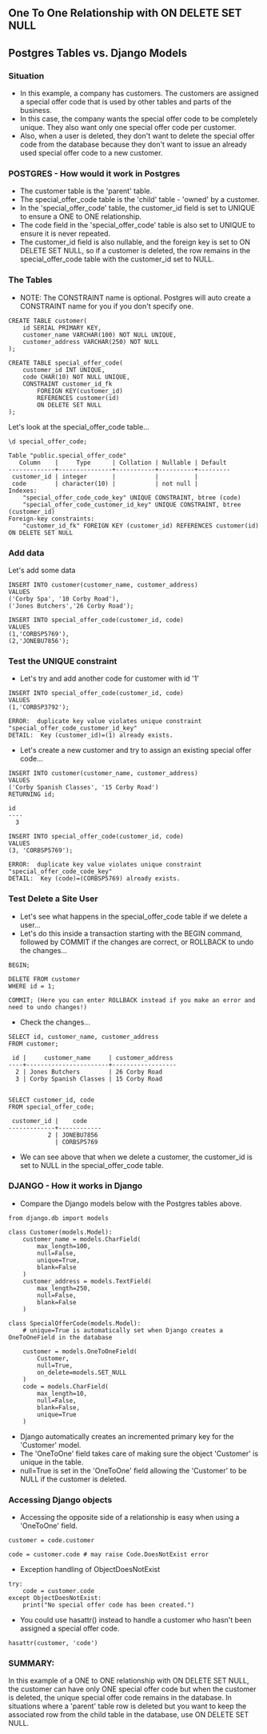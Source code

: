 ## One To One Relationship with ON DELETE SET NULL
## Postgres Tables vs. Django Models 

### Situation
- In this example, a company has customers.  The customers are assigned a special offer code that is used by other tables and parts of the business.
- In this case, the company wants the special offer code to be completely unique.  They also want only one special offer code per customer.
- Also, when a user is deleted, they don't want to delete the special offer code from the database because they don't want to issue an already used special offer code to a new customer. 

### POSTGRES - How would it work in Postgres
- The customer table is the 'parent' table.
- The special_offer_code table is the 'child' table - 'owned' by a customer.
- In the 'special_offer_code' table, the customer_id field is set to UNIQUE to ensure a ONE to ONE relationship.
- The code field in the 'special_offer_code' table is also set to UNIQUE to ensure it is never repeated.
- The customer_id field is also nullable, and the foreign key is set to ON DELETE SET NULL, so if a customer is deleted, the row remains in the special_offer_code table with the customer_id set to NULL.

### The Tables

- NOTE: The CONSTRAINT name is optional. Postgres will auto create a CONSTRAINT name for you if you don't specify one.

```
CREATE TABLE customer(
    id SERIAL PRIMARY KEY,
    customer_name VARCHAR(100) NOT NULL UNIQUE,
    customer_address VARCHAR(250) NOT NULL
);

CREATE TABLE special_offer_code(
    customer_id INT UNIQUE, 
    code CHAR(10) NOT NULL UNIQUE,
    CONSTRAINT customer_id_fk
        FOREIGN KEY(customer_id)
        REFERENCES customer(id)
        ON DELETE SET NULL
);
```

Let's look at the special_offer_code table...

```
\d special_offer_code;

Table "public.special_offer_code"
   Column    |     Type      | Collation | Nullable | Default 
-------------+---------------+-----------+----------+---------
 customer_id | integer       |           |          | 
 code        | character(10) |           | not null | 
Indexes:
    "special_offer_code_code_key" UNIQUE CONSTRAINT, btree (code)
    "special_offer_code_customer_id_key" UNIQUE CONSTRAINT, btree (customer_id)
Foreign-key constraints:
    "customer_id_fk" FOREIGN KEY (customer_id) REFERENCES customer(id) ON DELETE SET NULL

```

### Add data
Let's add some data

```
INSERT INTO customer(customer_name, customer_address)
VALUES
('Corby Spa', '10 Corby Road'),
('Jones Butchers','26 Corby Road');

INSERT INTO special_offer_code(customer_id, code)
VALUES
(1,'CORBSP5769'),
(2,'JONEBU7856');
```

### Test the UNIQUE constraint 
- Let's try and add another code for customer with id '1'

```
INSERT INTO special_offer_code(customer_id, code)
VALUES
(1,'CORBSP3792');

ERROR:  duplicate key value violates unique constraint "special_offer_code_customer_id_key"
DETAIL:  Key (customer_id)=(1) already exists.
```

- Let's create a new customer and try to assign an existing special offer code...

```
INSERT INTO customer(customer_name, customer_address)
VALUES 
('Corby Spanish Classes', '15 Corby Road')
RETURNING id;

id 
----
  3

INSERT INTO special_offer_code(customer_id, code)
VALUES
(3, 'CORBSP5769');

ERROR:  duplicate key value violates unique constraint "special_offer_code_code_key"
DETAIL:  Key (code)=(CORBSP5769) already exists.
```
### Test Delete a Site User

- Let's see what happens in the special_offer_code table if we delete a user...
- Let's do this inside a transaction starting with the BEGIN command, followed by COMMIT if the changes are correct, or ROLLBACK to undo the changes...

```
BEGIN;

DELETE FROM customer
WHERE id = 1;

COMMIT; (Here you can enter ROLLBACK instead if you make an error and need to undo changes!)
```

- Check the changes...

```
SELECT id, customer_name, customer_address
FROM customer;

 id |     customer_name     | customer_address 
----+-----------------------+------------------
  2 | Jones Butchers        | 26 Corby Road
  3 | Corby Spanish Classes | 15 Corby Road


SELECT customer_id, code 
FROM special_offer_code;

 customer_id |    code    
-------------+------------
           2 | JONEBU7856
             | CORBSP5769
```

- We can see above that when we delete a customer, the customer_id is set to NULL in the special_offer_code table.

### DJANGO - How it works in Django

- Compare the Django models below with the Postgres tables above.

```
from django.db import models

class Customer(models.Model):
    customer_name = models.CharField(
        max_length=100,
        null=False,
        unique=True,
        blank=False
    )
    customer_address = models.TextField(
        max_length=250,
        null=False,
        blank=False
    )

class SpecialOfferCode(models.Model):
    # unique=True is automatically set when Django creates a OneToOneField in the database

    customer = models.OneToOneField(
        Customer,
        null=True,
        on_delete=models.SET_NULL
    )
    code = models.CharField(
        max_length=10,
        null=False,
        blank=False,
        unique=True
    )
```

- Django automatically creates an incremented primary key for the 'Customer' model.
- The 'OneToOne' field takes care of making sure the object 'Customer' is unique in the table.
- null=True is set in the 'OneToOne' field allowing the 'Customer' to be NULL if the customer is deleted.

### Accessing Django objects

- Accessing the opposite side of a relationship is easy when using a 'OneToOne' field.

```
customer = code.customer

code = customer.code # may raise Code.DoesNotExist error
```

- Exception handling of ObjectDoesNotExist

```
try:
    code = customer.code
except ObjectDoesNotExist:
    print("No special offer code has been created.")
```

- You could use hasattr() instead to handle a customer who hasn't been assigned a special offer code.

```
hasattr(customer, 'code')
```

### SUMMARY:  

In this example of a ONE to ONE relationship with ON DELETE SET NULL, the customer can have only ONE special offer code but when the customer is deleted, the unique special offer code remains in the database.
In situations where a 'parent' table row is deleted but you want to keep the associated row from the child table in the database, use ON DELETE SET NULL.
